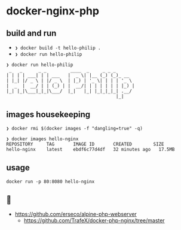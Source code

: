 # docker-nginx-php

## build and run

- `❯ docker build -t hello-philip .`
- `❯ docker run hello-philip`

```
❯ docker run hello-philip
 _   _      _ _         ____  _     _ _ _
| | | | ___| | | ___   |  _ \| |__ (_) (_)_ __
| |_| |/ _ \ | |/ _ \  | |_) | '_ \| | | | '_ \
|  _  |  __/ | | (_) | |  __/| | | | | | | |_) |
|_| |_|\___|_|_|\___/  |_|   |_| |_|_|_|_| .__/
                                         |_|
```

## images housekeeping

`❯ docker rmi $(docker images -f "dangling=true" -q)`

```
❯ docker images hello-nginx
REPOSITORY     TAG       IMAGE ID       CREATED        SIZE
hello-nginx    latest    ebdf6c77d4df   32 minutes ago   17.5MB
```

## usage

`docker run -p 80:8080 hello-nginx`

## :link:

- <https://github.com/erseco/alpine-php-webserver>
  - <https://github.com/TrafeX/docker-php-nginx/tree/master>
